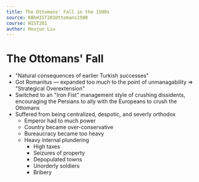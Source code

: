 ```yaml
---
title: The Ottomans' Fall in the 1500s
source: KBhHIST201Ottomans1500
course: HIST201
author: Houjun Liu
---
```


# The Ottomans' Fall
* "Natural consequences of earlier Turkish successes"
* Got Romanitus — expanded too much to the point of unmanagability => "Strategical Overextension"
* Switched to an "Iron Fist" management style of crushing dissidents, encouraging the Persians to ally with the Europeans to crush the Ottomans
* Suffered from being centralized, despotic, and severly orthodox
    * Emperor had to much power
    * Country became over-conservative
    * Bureaucracy became too heavy
    * Heavy internal plundering
        * High taxes
        * Seizures of property 
        * Depopulated towns
        * Unorderly soldiers
        * Bribery